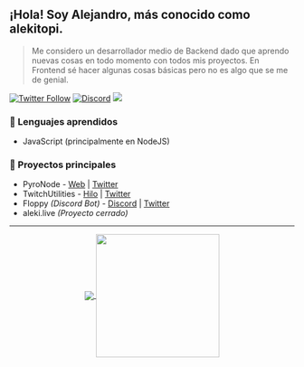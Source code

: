 ## ¡Hola! Soy Alejandro, más conocido como **alekitopi**.
> Me considero un desarrollador medio de Backend dado que aprendo nuevas cosas en todo momento con todos mis proyectos.
> En Frontend sé hacer algunas cosas básicas pero no es algo que se me de genial.

[![Twitter Follow](https://img.shields.io/twitter/follow/alekitopi?logo=twitter&logoColor=white&color=orange&label=Twitter&style=for-the-badge)](https://twitter.com/alekitopi)
[![Discord](https://img.shields.io/discord/704133416614101023?logo=discord&logoColor=white&color=orange&label=Discord&style=for-the-badge)](https://discord.gg/bGuuAPyQBA)
![](https://hit.yhype.me/github/profile?user_id=57642291)

### 🔧 Lenguajes aprendidos
- JavaScript (principalmente en NodeJS)

### 👑 Proyectos principales
- PyroNode - [Web](https://pyronode.com) | [Twitter](https://twitter.com/PyroNode)
- TwitchUtilities - [Hilo](https://twitter.com/alekitopi/status/1397003597490053120) | [Twitter](https://twitter.com/TwitchUtilities)
- Floppy *(Discord Bot)* - [Discord](https://floppy.red/discord) | [Twitter](https://floppy.red/twitter)
- aleki.live *(Proyecto cerrado)*

---
<p align="center">
  <a href="https://discord.com/users/968190513331191828">
    <img align="center" src="https://lanyard.cnrad.dev/api/968190513331191828">
  </a>
  <a href="https://github.com/alekitopi">
    <img align="center" height="218" src="https://github-readme-stats.vercel.app/api/top-langs/?username=alekitopi&langs_count=6&include_all_commits=true&show_icons=truecount_private=true&layout=compact&theme=dark&hide_border=true&bg_color=1a1c1f&border_radius=10&custom_title=Lenguajes más usados">
  </a>
</p>
